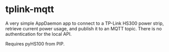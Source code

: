 # tplink-mqtt

A very simple AppDaemon app to connect to a TP-Link HS300 power strip, retrieve current power usage, and publish it to an MQTT topic. There is no authentication for the local API.

Requires pyHS100 from PIP.
